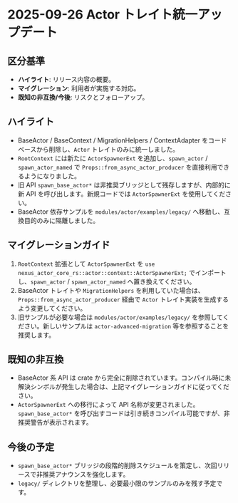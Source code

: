 # 2025-09-26 Actor トレイト統一アップデート

## 区分基準
- **ハイライト**: リリース内容の概要。
- **マイグレーション**: 利用者が実施する対応。
- **既知の非互換/今後**: リスクとフォローアップ。


## ハイライト
- BaseActor / BaseContext / MigrationHelpers / ContextAdapter をコードベースから削除し、`Actor` トレイトのみに統一しました。
- `RootContext` には新たに `ActorSpawnerExt` を追加し、`spawn_actor` / `spawn_actor_named` で `Props::from_async_actor_producer` を直接利用できるようになりました。
- 旧 API `spawn_base_actor*` は非推奨ブリッジとして残存しますが、内部的に新 API を呼び出します。新規コードでは `ActorSpawnerExt` を使用してください。
- BaseActor 依存サンプルを `modules/actor/examples/legacy/` へ移動し、互換目的のみに隔離しました。

## マイグレーションガイド
1. `RootContext` 拡張として `ActorSpawnerExt` を `use nexus_actor_core_rs::actor::context::ActorSpawnerExt;` でインポートし、`spawn_actor` / `spawn_actor_named` へ置き換えてください。
2. BaseActor トレイトや `MigrationHelpers` を利用していた場合は、`Props::from_async_actor_producer` 経由で `Actor` トレイト実装を生成するよう変更してください。
3. 旧サンプルが必要な場合は `modules/actor/examples/legacy/` を参照してください。新しいサンプルは `actor-advanced-migration` 等を参照することを推奨します。

## 既知の非互換
- BaseActor 系 API は crate から完全に削除されています。コンパイル時に未解決シンボルが発生した場合は、上記マイグレーションガイドに従ってください。
- `ActorSpawnerExt` への移行によって API 名称が変更されました。`spawn_base_actor*` を呼び出すコードは引き続きコンパイル可能ですが、非推奨警告が表示されます。

## 今後の予定
- `spawn_base_actor*` ブリッジの段階的削除スケジュールを策定し、次回リリースで非推奨アナウンスを強化します。
- `legacy/` ディレクトリを整理し、必要最小限のサンプルのみを残す予定です。
